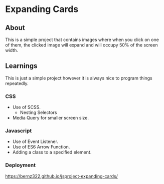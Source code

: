 # Expanding Cards

## About

This is a simple project that contains images where when you click on one of them, the clicked image will expand and will occupy 50% of the screen width.

## Learnings

This is just a simple project however it is always nice to program things repeatedly.

### CSS

- Use of SCSS.
  - Nesting Selectors
- Media Query for smaller screen size.

### Javascript

- Use of Event Listener.
- Use of ES6 Arrow Function.
- Adding a class to a specified element.

### Deployment

https://bernz322.github.io/jsproject-expanding-cards/
